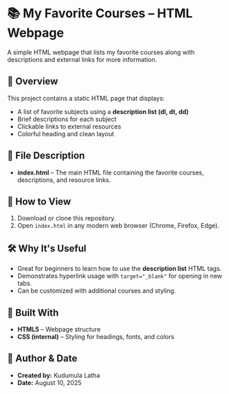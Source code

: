 # 📚 My Favorite Courses – HTML Webpage

A simple HTML webpage that lists my favorite courses along with descriptions and external links for more information.

## 🧭 Overview
This project contains a static HTML page that displays:
- A list of favorite subjects using a **description list (dl, dt, dd)**
- Brief descriptions for each subject
- Clickable links to external resources
- Colorful heading and clean layout

## 📂 File Description
- **index.html** – The main HTML file containing the favorite courses, descriptions, and resource links.

## 🚀 How to View
1. Download or clone this repository.
2. Open `index.html` in any modern web browser (Chrome, Firefox, Edge).

## 🛠️ Why It's Useful
- Great for beginners to learn how to use the **description list** HTML tags.
- Demonstrates hyperlink usage with `target="_blank"` for opening in new tabs.
- Can be customized with additional courses and styling.

## 🔧 Built With
- **HTML5** – Webpage structure
- **CSS (internal)** – Styling for headings, fonts, and colors


## 📅 Author & Date
- **Created by:** Kudumula Latha
- **Date:** August 10, 2025
